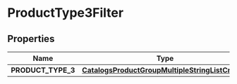 
# ProductType3Filter

## Properties
Name | Type | Description | Notes
------------ | ------------- | ------------- | -------------
**PRODUCT_TYPE_3** | [**CatalogsProductGroupMultipleStringListCriteria**](.md) |  | 



